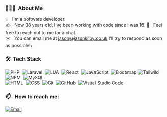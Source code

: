 
### 👨🏻‍💻 &nbsp;About Me

💡 &nbsp; I'm a software developer. \
✍️ &nbsp; Now 38 years old, I've been working with code since I was 16.
💬 &nbsp; Feel free to reach out to me for a chat.\
✉️ &nbsp; You can email me at jason@jasonkilby.co.uk I'll try to respond as soon as possible!\


### 🛠 &nbsp;Tech Stack

![PHP](https://img.shields.io/badge/-PHP-05122A?style=flat&logo=php)&nbsp;
![Laravel](https://img.shields.io/badge/-LARAVEL-05122A?style=flat&logo=laravel)&nbsp;
![LUA](https://img.shields.io/badge/-LUA-05122A?style=flat&logo=lua)&nbsp;
![React](https://img.shields.io/badge/-React-05122A?style=flat&logo=react)&nbsp;
![JavaScript](https://img.shields.io/badge/-JavaScript-05122A?style=flat&logo=javascript)&nbsp;
![Bootstrap](https://img.shields.io/badge/-Bootstrap-05122A?style=flat&logo=bootstrap&logoColor=563D7C)
![Tailwild](https://img.shields.io/badge/-TailwindCSS-05122A?style=flat&logo=tailwindcss&logoColor=563D7C)
![NPM](https://img.shields.io/badge/-NPM-05122A?style=flat&logo=npm)&nbsp;
![MySQL](https://img.shields.io/badge/-MySQL-05122A?style=flat&logo=mysql)&nbsp;
\
![HTML](https://img.shields.io/badge/-HTML-05122A?style=flat&logo=HTML5)&nbsp;
![CSS](https://img.shields.io/badge/-CSS-05122A?style=flat&logo=CSS3&logoColor=1572B6)&nbsp;
![Git](https://img.shields.io/badge/-Git-05122A?style=flat&logo=git)&nbsp;
![GitHub](https://img.shields.io/badge/-GitHub-05122A?style=flat&logo=github)&nbsp;
![Visual Studio Code](https://img.shields.io/badge/-Visual%20Studio%20Code-05122A?style=flat&logo=visual-studio-code&logoColor=007ACC)&nbsp;


### 📫 &nbsp; How to reach me:


<a href="mailto:jason@jasonkilby.co.uk"><img alt="Email" src="https://img.shields.io/badge/Email-ffffff?style=flat&logo=email&logoColor=white" /></a> &nbsp;